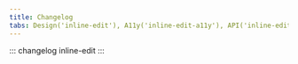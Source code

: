 ```yaml
---
title: Changelog
tabs: Design('inline-edit'), A11y('inline-edit-a11y'), API('inline-edit-api'), Example('inline-edit-example'), Changelog('inline-edit-changelog')
---
```


::: changelog inline-edit :::
